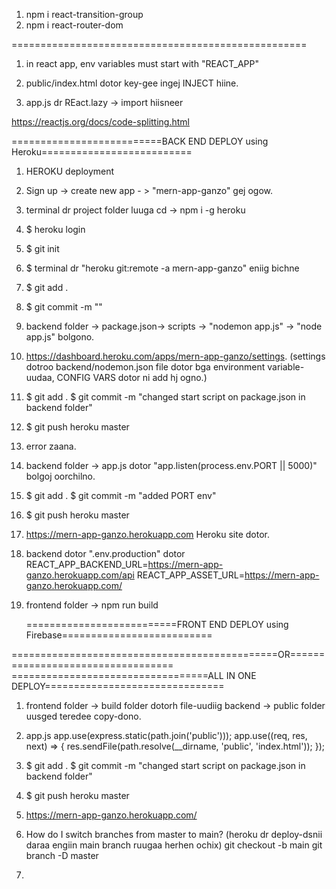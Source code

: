 1. npm i react-transition-group
2. npm i react-router-dom

===================================================

1. in react app, env variables must start with "REACT_APP"

2. public/index.html dotor key-gee ingej INJECT hiine.
   <script
     src="https://maps.googleapis.com/maps/api/js?key=%REACT_APP_GOOGLE_API_KEY%"
     async
     defer
   ></script>

3. app.js dr REact.lazy -> import hiisneer

<!-- Code Splitting
Bundling is great, but as your app grows, your bundle will grow too. Especially if you are including large third-party libraries. You need to keep an eye on the code you are including in your bundle so that you don’t accidentally make it so large that your app takes a long time to load. -->

https://reactjs.org/docs/code-splitting.html

==========================BACK END DEPLOY using Heroku==========================

1. HEROKU deployment
2. Sign up -> create new app - > "mern-app-ganzo" gej ogow.
3. terminal dr project folder luuga cd -> npm i -g heroku
4. $ heroku login
5. $ git init
6. $ terminal dr "heroku git:remote -a mern-app-ganzo" eniig bichne
7. $ git add .
8. $ git commit -m ""
9. backend folder -> package.json-> scripts -> "nodemon app.js" -> "node app.js" bolgono.
10. https://dashboard.heroku.com/apps/mern-app-ganzo/settings. (settings dotroo backend/nodemon.json file dotor bga environment variable-uudaa, CONFIG VARS dotor ni add hj ogno.)
11. $ git add . $ git commit -m "changed start script on package.json in backend folder"
12. $ git push heroku master
13. error zaana.
14. backend folder -> app.js dotor "app.listen(process.env.PORT || 5000)" bolgoj oorchilno.
15. $ git add . $ git commit -m "added PORT env"
16. $ git push heroku master
17. https://mern-app-ganzo.herokuapp.com Heroku site dotor.
18. backend dotor ".env.production" dotor
    REACT_APP_BACKEND_URL=https://mern-app-ganzo.herokuapp.com/api
    REACT_APP_ASSET_URL=https://mern-app-ganzo.herokuapp.com/
19. frontend folder -> npm run build

    ==========================FRONT END DEPLOY using Firebase==========================

==============================================OR==================================
==================================ALL IN ONE DEPLOY===============================

1. frontend folder -> build folder dotorh file-uudiig backend -> public folder uusged teredee copy-dono.
2. app.js
   app.use(express.static(path.join('public')));
   app.use((req, res, next) => {
   res.sendFile(path.resolve(\_\_dirname, 'public', 'index.html'));
   });

3. $ git add . $ git commit -m "changed start script on package.json in backend folder"
4. $ git push heroku master
5. https://mern-app-ganzo.herokuapp.com/
6. How do I switch branches from master to main? (heroku dr deploy-dsnii daraa engiin main branch ruugaa herhen ochix)
   git checkout -b main
   git branch -D master
7.
